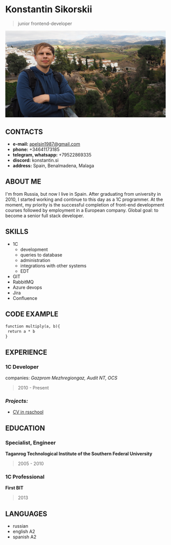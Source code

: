 # Konstantin Sikorskii
> junior frontend-developer

![my foto](myfoto.jpg)

## CONTACTS
- **e-mail:** apelsin1987@gmail.com
- **phone:** +34641173185
- **telegram, whatsapp:** +79522869335
- **discord:** konstantin.si
- **address:** Spain, Benalmadena, Malaga

## ABOUT ME
I'm from Russia, but now I live in Spain. After graduating from university in 2010, I started working and continue to this day as a 1C programmer. At the moment, my priority is the successful completion of front-end development courses followed by employment in a European company. Global goal: to become a senior full stack developer.

## SKILLS
* 1C
    - development
    - queries to database
    - administration
    - integrations with other systems
    - EDT
* GIT
* RabbitMQ
* Azure devops
* Jira
* Confluence

## CODE EXAMPLE
```
function multiply(a, b){
 return a * b
}
```

## EXPERIENCE
### 1C Developer
companies: *Gazprom Mezhregiongaz, Audit NT, OCS*
> 2010 - Present

### *Projects:*
- [CV in rsschool](https://github.com/Apelsin1987/rsschool-cv)

## EDUCATION
### Specialist, Engineer  
**Taganrog Technological Institute of the Southern Federal University**
> 2005 - 2010

### 1C Professional
**First BIT**
> 2013

## LANGUAGES
* russian
* english A2
* spanish A2